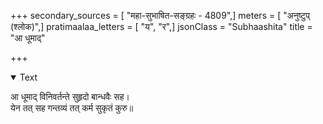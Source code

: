 +++
secondary_sources = [ "महा-सुभाषित-सङ्ग्रहः - 4809",]
meters = [ "अनुष्टुप् (श्लोक)",]
pratimaalaa_letters = [ "य", "र",]
jsonClass = "Subhaashita"
title = "आ धूमाद्"

+++

<details open><summary>Text</summary>

आ धूमाद् विनिवर्तन्ते सुहृदो बान्धवैः सह।  
येन तत् सह गन्तव्यं तत् कर्म सुकृतं कुरु॥
</details>
